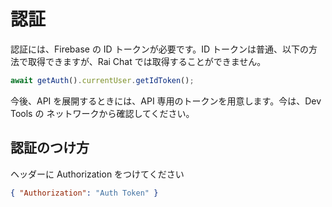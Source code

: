 # 認証

認証には、Firebase の ID トークンが必要です。ID トークンは普通、以下の方法で取得できますが、Rai Chat では取得することができません。

```js
await getAuth().currentUser.getIdToken();
```

今後、API を展開するときには、API 専用のトークンを用意します。今は、Dev Tools の ネットワークから確認してください。

## 認証のつけ方

ヘッダーに Authorization をつけてください

```json
{ "Authorization": "Auth Token" }
```
